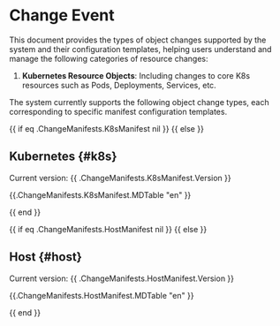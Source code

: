 # Change Event

This document provides the types of object changes supported by the system and their configuration templates, helping users understand and manage the following categories of resource changes:

1. **Kubernetes Resource Objects**: Including changes to core K8s resources such as Pods, Deployments, Services, etc.

The system currently supports the following object change types, each corresponding to specific manifest configuration templates.

{{ if eq .ChangeManifests.K8sManifest nil }}
{{ else }}
## Kubernetes {#k8s}

Current version: {{  .ChangeManifests.K8sManifest.Version }}

{{.ChangeManifests.K8sManifest.MDTable "en" }}

{{ end }}

{{ if eq .ChangeManifests.HostManifest nil }}
{{ else }}
## Host {#host}

Current version: {{  .ChangeManifests.HostManifest.Version }}

{{.ChangeManifests.HostManifest.MDTable "en" }}

{{ end }}
